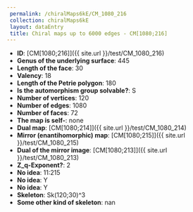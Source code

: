 ```yaml
--- 
 permalink: /chiralMaps6kE/CM_1080_216 
 collection: chiralMaps6kE
 layout: dataEntry
 title: Chiral maps up to 6000 edges - CM[1080;216]
---
```


- **ID**: [CM[1080;216]]({{ site.url }}/test/CM_1080_216)
- **Genus of the underlying surface**: 445
- **Length of the face**: 30
- **Valency**: 18
- **Length of the Petrie polygon**: 180
- **Is the automorphism group solvable?**: S
- **Number of vertices**: 120
- **Number of edges**: 1080
- **Number of faces**: 72
- **The map is self-**: none
- **Dual map**: [CM[1080;214]]({{ site.url }}/test/CM_1080_214)
- **Mirror (enantihomorphic) map**: [CM[1080;215]]({{ site.url }}/test/CM_1080_215)
- **Dual of the mirror image**: [CM[1080;213]]({{ site.url }}/test/CM_1080_213)
- **Z_q-Exponent?**: 2
- **No idea**:  11:215
- **No idea**: Y
- **No idea**: Y
- **Skeleton**: Sk(120;30)^3
- **Some other kind of skeleton**: nan
